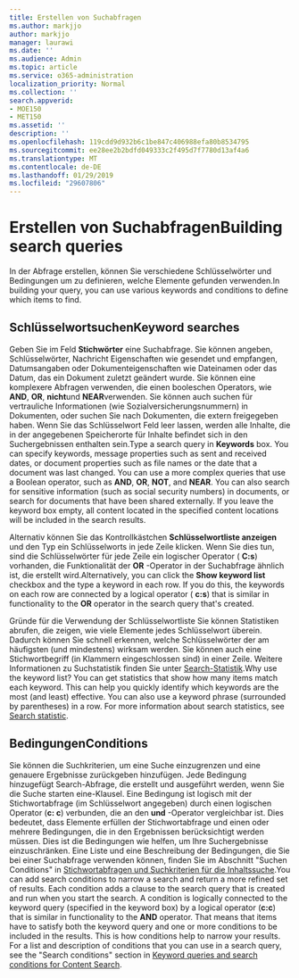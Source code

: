 ```yaml
---
title: Erstellen von Suchabfragen
ms.author: markjjo
author: markjjo
manager: laurawi
ms.date: ''
ms.audience: Admin
ms.topic: article
ms.service: o365-administration
localization_priority: Normal
ms.collection: ''
search.appverid:
- MOE150
- MET150
ms.assetid: ''
description: ''
ms.openlocfilehash: 119cdd9d932b6c1be847c406988efa80b8534795
ms.sourcegitcommit: ee28ee2b2bdfd049333c2f495d7f7780d13af4a6
ms.translationtype: MT
ms.contentlocale: de-DE
ms.lasthandoff: 01/29/2019
ms.locfileid: "29607806"
---
```

# <a name="building-search-queries"></a><span data-ttu-id="0e2d0-102">Erstellen von Suchabfragen</span><span class="sxs-lookup"><span data-stu-id="0e2d0-102">Building search queries</span></span>
<span data-ttu-id="0e2d0-103">In der Abfrage erstellen, können Sie verschiedene Schlüsselwörter und Bedingungen um zu definieren, welche Elemente gefunden verwenden.</span><span class="sxs-lookup"><span data-stu-id="0e2d0-103">In building your query, you can use various keywords and conditions to define which items to find.</span></span>

## <a name="keyword-searches"></a><span data-ttu-id="0e2d0-104">Schlüsselwortsuchen</span><span class="sxs-lookup"><span data-stu-id="0e2d0-104">Keyword searches</span></span>
<span data-ttu-id="0e2d0-p101">Geben Sie im Feld **Stichwörter** eine Suchabfrage. Sie können angeben, Schlüsselwörter, Nachricht Eigenschaften wie gesendet und empfangen, Datumsangaben oder Dokumenteigenschaften wie Dateinamen oder das Datum, das ein Dokument zuletzt geändert wurde. Sie können eine komplexere Abfragen verwenden, die einen booleschen Operators, wie **AND**, **OR**, **nicht**und **NEAR**verwenden. Sie können auch suchen für vertrauliche Informationen (wie Sozialversicherungsnummern) in Dokumenten, oder suchen Sie nach Dokumenten, die extern freigegeben haben. Wenn Sie das Schlüsselwort Feld leer lassen, werden alle Inhalte, die in der angegebenen Speicherorte für Inhalte befindet sich in den Suchergebnissen enthalten sein.</span><span class="sxs-lookup"><span data-stu-id="0e2d0-p101">Type a search query in **Keywords** box. You can specify keywords, message properties such as sent and received dates, or document properties such as file names or the date that a document was last changed. You can use a more complex queries that use a Boolean operator, such as **AND**, **OR**, **NOT**, and **NEAR**. You can also search for sensitive information (such as social security numbers) in documents, or search for documents that have been shared externally. If you leave the keyword box empty, all content located in the specified content locations will be included in the search results.</span></span>
    
<span data-ttu-id="0e2d0-p102">Alternativ können Sie das Kontrollkästchen **Schlüsselwortliste anzeigen** und den Typ ein Schlüsselworts in jede Zeile klicken. Wenn Sie dies tun, sind die Schlüsselwörter für jede Zeile ein logischer Operator ( **C:s**) vorhanden, die Funktionalität der **OR** -Operator in der Suchabfrage ähnlich ist, die erstellt wird.</span><span class="sxs-lookup"><span data-stu-id="0e2d0-p102">Alternatively, you can click the **Show keyword list** checkbox and the type a keyword in each row. If you do this, the keywords on each row are connected by a logical operator ( **c:s**) that is similar in functionality to the **OR** operator in the search query that's created.</span></span> 
    
<span data-ttu-id="0e2d0-p103">Gründe für die Verwendung der Schlüsselwortliste Sie können Statistiken abrufen, die zeigen, wie viele Elemente jedes Schlüsselwort überein. Dadurch können Sie schnell erkennen, welche Schlüsselwörter der am häufigsten (und mindestens) wirksam werden. Sie können auch eine Stichwortbegriff (in Klammern eingeschlossen sind) in einer Zeile. Weitere Informationen zu Suchstatistik finden Sie unter [Search-Statistik](search-statistics.md).</span><span class="sxs-lookup"><span data-stu-id="0e2d0-p103">Why use the keyword list? You can get statistics that show how many items match each keyword. This can help you quickly identify which keywords are the most (and least) effective. You can also use a keyword phrase (surrounded by parentheses) in a row. For more information about search statistics, see [Search statistic](search-statistics.md).</span></span>

## <a name="conditions"></a><span data-ttu-id="0e2d0-117">Bedingungen</span><span class="sxs-lookup"><span data-stu-id="0e2d0-117">Conditions</span></span>    
<span data-ttu-id="0e2d0-p104">Sie können die Suchkriterien, um eine Suche einzugrenzen und eine genauere Ergebnisse zurückgeben hinzufügen. Jede Bedingung hinzugefügt Search-Abfrage, die erstellt und ausgeführt werden, wenn Sie die Suche starten eine-Klausel. Eine Bedingung ist logisch mit der Stichwortabfrage (im Schlüsselwort angegeben) durch einen logischen Operator (**c: c**) verbunden, die an den **und** -Operator vergleichbar ist. Dies bedeutet, dass Elemente erfüllen der Stichwortabfrage und einen oder mehrere Bedingungen, die in den Ergebnissen berücksichtigt werden müssen. Dies ist die Bedingungen wie helfen, um Ihre Suchergebnisse einzuschränken. Eine Liste und eine Beschreibung der Bedingungen, die Sie bei einer Suchabfrage verwenden können, finden Sie im Abschnitt "Suchen Conditions" in [Stichwortabfragen und Suchkriterien für die Inhaltssuche](../keyword-queries-and-search-conditions.md#search-conditions).</span><span class="sxs-lookup"><span data-stu-id="0e2d0-p104">You can add search conditions to narrow a search and return a more refined set of results. Each condition adds a clause to the search query that is created and run when you start the search. A condition is logically connected to the keyword query (specified in the keyword box) by a logical operator (**c:c**) that is similar in functionality to the **AND** operator. That means that items have to satisfy both the keyword query and one or more conditions to be included in the results. This is how conditions help to narrow your results. For a list and description of conditions that you can use in a search query, see the "Search conditions" section in [Keyword queries and search conditions for Content Search](../keyword-queries-and-search-conditions.md#search-conditions).</span></span>


